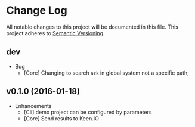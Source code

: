 # Change Log

All notable changes to this project will be documented in this file.
This project adheres to [Semantic Versioning](http://semver.org/).

## dev

* Bug
  - [Core] Changing to search `azk` in global system not a specific path;

## v0.1.0 (2016-01-18)

* Enhancements
  - [Cli] demo project can be configured by parameters
  - [Core] Send results to Keen.IO
